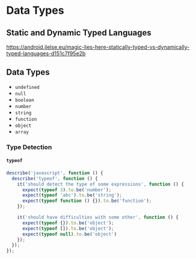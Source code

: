 Data Types
==========

Static and Dynamic Typed Languages
----------------------------------

<https://android.jlelse.eu/magic-lies-here-statically-typed-vs-dynamically-typed-languages-d151c7f95e2b>

Data Types
----------

  * `undefined`
  * `null`
  * `boolean`
  * `number`
  * `string`
  * `function`
  * `object`
  * `array`

### Type Detection

#### `typeof`

```js
describe('javascript', function () {
  describe('typeof', function () {
    it('should detect the type of some expressions', function () {
      expect(typeof 3).to.be('number');
      expect(typeof 'abc').to.be('string');
      expect(typeof function () {}).to.be('function');
    });

    it('should have difficulties with some other', function () {
      expect(typeof {}).to.be('object');
      expect(typeof []).to.be('object');
      expect(typeof null).to.be('object')
    });
  });
});
```

